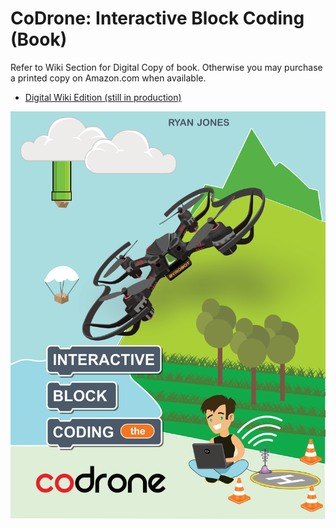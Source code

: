 # CoDrone: Interactive Block Coding (Book)

<p>Refer to Wiki Section for Digital Copy of book. Otherwise you may purchase a printed copy on Amazon.com when available.</p>

* [Digital Wiki Edition (still in production)](../wiki)

<img src="book-cover-v1.png" />
